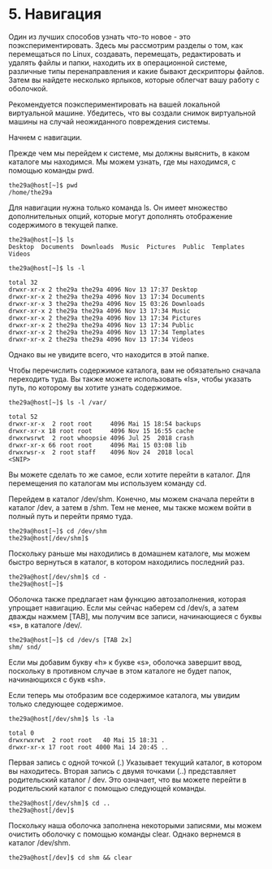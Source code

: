 # 5. Навигация

Один из лучших способов узнать что-то новое - это поэкспериментировать. Здесь мы рассмотрим разделы о том, как перемещаться по Linux, создавать, перемещать, редактировать и удалять файлы и папки, находить их в операционной системе, различные типы перенаправления и какие бывают дескрипторы файлов. Затем вы найдете несколько ярлыков, которые облегчат вашу работу с оболочкой.

Рекомендуется поэкспериментировать на вашей локальной виртуальной машине. Убедитесь, что вы создали снимок виртуальной машины на случай неожиданного повреждения системы.

Начнем с навигации.

Прежде чем мы перейдем к системе, мы должны выяснить, в каком каталоге мы находимся. Мы можем узнать, где мы находимся, с помощью команды pwd.
```
the29a@host[~]$ pwd
/home/the29a
```

Для навигации нужна только команда ls. Он имеет множество дополнительных опций, которые могут дополнять отображение содержимого в текущей папке.
```
the29a@host[~]$ ls
Desktop  Documents  Downloads  Music  Pictures  Public  Templates  Videos
```
```
the29a@host[~]$ ls -l

total 32
drwxr-xr-x 2 the29a the29a 4096 Nov 13 17:37 Desktop
drwxr-xr-x 2 the29a the29a 4096 Nov 13 17:34 Documents
drwxr-xr-x 3 the29a the29a 4096 Nov 15 03:26 Downloads
drwxr-xr-x 2 the29a the29a 4096 Nov 13 17:34 Music
drwxr-xr-x 2 the29a the29a 4096 Nov 13 17:34 Pictures
drwxr-xr-x 2 the29a the29a 4096 Nov 13 17:34 Public
drwxr-xr-x 2 the29a the29a 4096 Nov 13 17:34 Templates
drwxr-xr-x 2 the29a the29a 4096 Nov 13 17:34 Videos
```
Однако вы не увидите всего, что находится в этой папке.

Чтобы перечислить содержимое каталога, вам не обязательно сначала переходить туда. Вы также можете использовать «ls», чтобы указать путь, по которому вы хотите узнать содержимое.
```
the29a@host[~]$ ls -l /var/

total 52
drwxr-xr-x  2 root root     4096 Mai 15 18:54 backups
drwxr-xr-x 18 root root     4096 Nov 15 16:55 cache
drwxrwsrwt  2 root whoopsie 4096 Jul 25  2018 crash
drwxr-xr-x 66 root root     4096 Mai 15 03:08 lib
drwxrwsr-x  2 root staff    4096 Nov 24  2018 local 
<SNIP>
```
Вы можете сделать то же самое, если хотите перейти в каталог. Для перемещения по каталогам мы используем команду cd.

Перейдем в каталог /dev/shm. Конечно, мы можем сначала перейти в каталог /dev, а затем в /shm. Тем не менее, мы также можем войти в полный путь и перейти прямо туда.
```
the29a@host[~]$ cd /dev/shm
the29a@host[/dev/shm]$
```

Поскольку раньше мы находились в домашнем каталоге, мы можем быстро вернуться в каталог, в котором находились последний раз.
```
the29a@host[/dev/shm]$ cd -
the29a@host[~]$ 
```
Оболочка также предлагает нам функцию автозаполнения, которая упрощает навигацию. Если мы сейчас наберем cd /dev/s, а затем дважды нажмем [TAB], мы получим все записи, начинающиеся с буквы «s», в каталоге /dev/.
```
the29a@host[~]$ cd /dev/s [TAB 2x]
shm/ snd/
```
Если мы добавим букву «h» к букве «s», оболочка завершит ввод, поскольку в противном случае в этом каталоге не будет папок, начинающихся с букв «sh».

Если теперь мы отобразим все содержимое каталога, мы увидим только следующее содержимое.
```
the29a@host[/dev/shm]$ ls -la

total 0
drwxrwxrwt  2 root root   40 Mai 15 18:31 .
drwxr-xr-x 17 root root 4000 Mai 14 20:45 ..
```
Первая запись с одной точкой (.) Указывает текущий каталог, в котором вы находитесь. Вторая запись с двумя точками (..) представляет родительский каталог / dev. Это означает, что вы можете перейти в родительский каталог с помощью следующей команды.
```
the29a@host[/dev/shm]$ cd ..
the29a@host[/dev]$
```
Поскольку наша оболочка заполнена некоторыми записями, мы можем очистить оболочку с помощью команды clear. Однако вернемся в каталог /dev/shm.
```
the29a@host[/dev]$ cd shm && clear
```